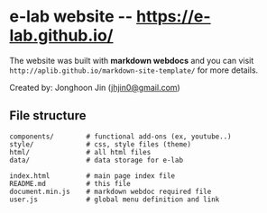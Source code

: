 # e-lab website -- https://e-lab.github.io/ 


The website was built with **markdown webdocs** and you can visit
`http://aplib.github.io/markdown-site-template/` for more details.

Created by: Jonghoon Jin (jhjin0@gmail.com)


## File structure

```
components/        # functional add-ons (ex, youtube..)
style/             # css, style files (theme)
html/              # all html files
data/              # data storage for e-lab

index.html         # main page index file
README.md          # this file
document.min.js    # markdown webdoc required file
user.js            # global menu definition and link
```
